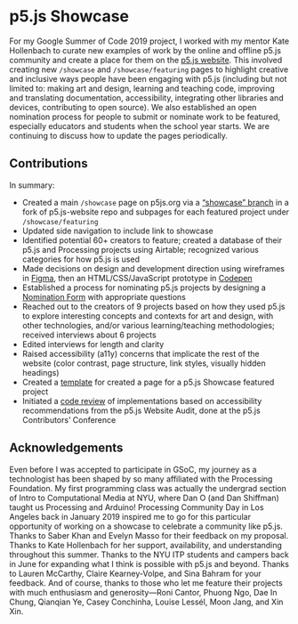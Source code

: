 # p5.js Showcase

For my Google Summer of Code 2019 project, I worked with my mentor Kate Hollenbach to curate new examples of work by the online and offline p5.js community and create a place for them on the [p5.js website](https://p5js.org/). This involved creating new `/showcase` and `/showcase/featuring` pages to highlight creative and inclusive ways people have been engaging with p5.js (including but not limited to: making art and design, learning and teaching code, improving and translating documentation, accessibility, integrating other libraries and devices, contributing to open source). We also established an open nomination process for people to submit or nominate work to be featured, especially educators and students when the school year starts. We are continuing to discuss how to update the pages periodically.

## Contributions
In summary:
- Created a main `/showcase` page on p5js.org via a [“showcase” branch](https://github.com/kangashley/p5.js-website/tree/showcase) in a fork of p5.js-website repo and subpages for each featured project under `/showcase/featuring`
- Updated side navigation to include link to showcase
- Identified potential 60+ creators to feature; created a database of their p5.js and Processing projects using Airtable; recognized various categories for how p5.js is used
- Made decisions on design and development direction using wireframes in [Figma](https://www.figma.com/file/WkRoMv5Nf9yzzzwY7cz2JbbR/p5.js-Showcase?node-id=0%3A1), then an HTML/CSS/JavaScript prototype in [Codepen](https://codepen.io/kangashley/pen/RXGKyX)
- Established a process for nominating p5.js projects by designing a [Nomination Form](https://forms.gle/tukmUDqzLUwckjAVA) with appropriate questions
- Reached out to the creators of 9 projects based on how they used p5.js to explore interesting concepts and contexts for art and design, with other technologies, and/or various learning/teaching methodologies; received interviews about 6 projects
- Edited interviews for length and clarity
- Raised accessibility (a11y) concerns that implicate the rest of the website (color contrast, page structure, link styles, visually hidden headings)
- Created a [template](https://gist.github.com/kangashley/ac5499997a6b06f8a0954f0d572e9cf4) for created a page for a p5.js Showcase featured project
- Initiated a [code review](https://github.com/processing/p5.js-website/pull/488) of implementations based on accessibility recommendations from the p5.js Website Audit, done at the p5.js Contributors’ Conference

## Acknowledgements
Even before I was accepted to participate in GSoC, my journey as a technologist has been shaped by so many affiliated with the Processing Foundation. My first programming class was actually the undergrad section of Intro to Computational Media at NYU, where Dan O (and Dan Shiffman) taught us Processing and Arduino! Processing Community Day in Los Angeles back in January 2019 inspired me to go for this particular opportunity of working on a showcase to celebrate a community like p5.js. Thanks to Saber Khan and Evelyn Masso for their feedback on my proposal. Thanks to Kate Hollenbach for her support, availability, and understanding throughout this summer. Thanks to the NYU ITP students and campers back in June for expanding what I think is possible with p5.js and beyond. Thanks to Lauren McCarthy, Claire Kearney-Volpe, and Sina Bahram for your feedback. And of course, thanks to those who let me feature their projects with much enthusiasm and generosity—Roni Cantor, Phuong Ngo, Dae In Chung, Qianqian Ye, Casey Conchinha, Louise Lessél, Moon Jang, and Xin Xin.

